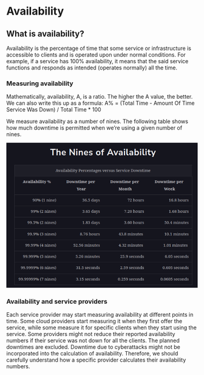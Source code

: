 <h1>Availability</h1>

<h2>What is availability?</h2>
Availability is the percentage of time that some service or infrastructure is accessible to clients 
and is operated upon under normal conditions. For example, if a service has 100% availability, 
it means that the said service functions and responds as intended (operates normally) all the time.

<h3>Measuring availability</h3>
Mathematically, availability, A, is a ratio. The higher the A value, the better. We can also write this up as a formula:
A% = (Total Time - Amount Of Time Service Was Down) / Total Time * 100

We measure availability as a number of nines. The following table shows how much downtime is permitted 
when we’re using a given number of nines.

![img.png](attachment01.png)

<h3>Availability and service providers</h3>
Each service provider may start measuring availability at different points in time. 
Some cloud providers start measuring it when they first offer the service, while some measure it for specific clients 
when they start using the service. Some providers might not reduce their reported availability numbers 
if their service was not down for all the clients. The planned downtimes are excluded. 
Downtime due to cyberattacks might not be incorporated into the calculation of availability. 
Therefore, we should carefully understand how a specific provider calculates their availability numbers.
